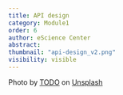 ```yaml
---
title: API design 
category: Module1
order: 6 
author: eScience Center
abstract: 
thumbnail: "api-design_v2.png"
visibility: visible
---
```



Photo by <a href="">TODO</a> on <a href="https://csharp-station.com/Tutorial/CSharp/Lesson19">Unsplash</a>
  
  
